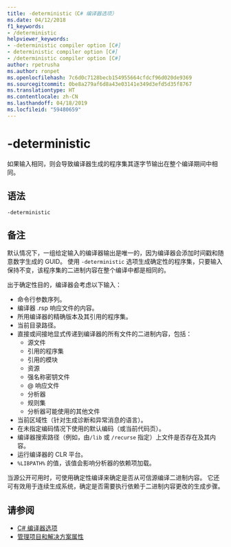 ```yaml
---
title: -deterministic（C# 编译器选项）
ms.date: 04/12/2018
f1_keywords:
- /deterministic
helpviewer_keywords:
- -deterministic compiler option [C#]
- deterministic compiler option [C#]
- /deterministic compiler option [C#]
author: rpetrusha
ms.author: ronpet
ms.openlocfilehash: 7c6d0c7128becb154955664cfdcf96d020de9369
ms.sourcegitcommit: 0be8a279af6d8a43e03141e349d3efd5d35f8767
ms.translationtype: HT
ms.contentlocale: zh-CN
ms.lasthandoff: 04/18/2019
ms.locfileid: "59480659"
---
```

# <a name="-deterministic"></a>-deterministic

如果输入相同，则会导致编译器生成的程序集其逐字节输出在整个编译期间中相同。

## <a name="syntax"></a>语法

```
-deterministic
```

## <a name="remarks"></a>备注

默认情况下，一组给定输入的编译器输出是唯一的，因为编译器会添加时间戳和随意数字生成的 GUID。 使用 `-deterministic` 选项生成确定性的程序集，只要输入保持不变，该程序集的二进制内容在整个编译中都是相同的。

出于确定性目的，编译器会考虑以下输入：

- 命令行参数序列。
- 编译器 .rsp 响应文件的内容。
- 所用编译器的精确版本及其引用的程序集。
- 当前目录路径。
- 直接或间接地显式传递到编译器的所有文件的二进制内容，包括：
  - 源文件
  - 引用的程序集
  - 引用的模块
  - 资源
  - 强名称密钥文件
  - @ 响应文件
  - 分析器
  - 规则集
  - 分析器可能使用的其他文件
- 当前区域性（针对生成诊断和异常消息的语言）。
- 在未指定编码情况下使用的默认编码（或当前代码页）。
- 编译器搜索路径（例如，由`/lib` 或 `/recurse` 指定）上文件是否存在及其内容。
- 运行编译器的 CLR 平台。
- `%LIBPATH%` 的值，该值会影响分析器的依赖项加载。

当源公开可用时，可使用确定性编译来确定是否从可信源编译二进制内容。 它还可有效用于连续生成系统，确定是否需要执行依赖于二进制内容更改的生成步骤。

## <a name="see-also"></a>请参阅

- [C# 编译器选项](../../../csharp/language-reference/compiler-options/index.md)
- [管理项目和解决方案属性](/visualstudio/ide/managing-project-and-solution-properties)
